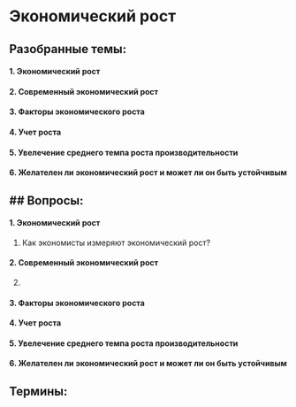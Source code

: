 # Экономический рост

## Разобранные темы:
#### 1.  Экономический рост
#### 2. Современный экономический рост
#### 3. Факторы экономического роста
#### 4. Учет роста
#### 5. Увелечение среднего темпа роста производительности
#### 6. Желателен ли экономический рост и может ли он быть устойчивым

## ## Вопросы:
#### 1.  Экономический рост
1. Как экономисты измеряют экономический рост?
#### 2. Современный экономический рост
2. 
#### 3. Факторы экономического роста
#### 4. Учет роста
#### 5. Увелечение среднего темпа роста производительности
#### 6. Желателен ли экономический рост и может ли он быть устойчивым

## Термины:
